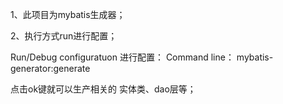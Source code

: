 1、此项目为mybatis生成器；

2、执行方式run进行配置；

Run/Debug configuratuon 进行配置：
Command line： mybatis-generator:generate

点击ok键就可以生产相关的 实体类、dao层等；

